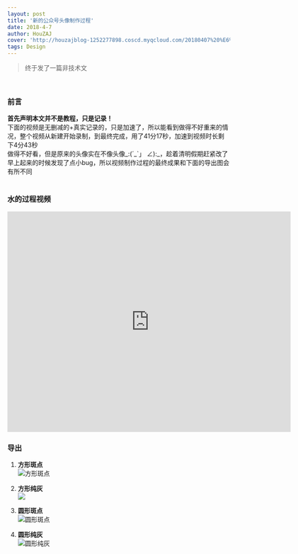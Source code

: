```yaml
---
layout: post
title: '新的公众号头像制作过程'
date: 2018-4-7
author: HouZAJ
cover: 'http://houzajblog-1252277898.coscd.myqcloud.com/20180407%20%E6%96%B0%E7%9A%84%E5%85%AC%E4%BC%97%E5%8F%B7%E5%A4%B4%E5%83%8F/cover_%E7%94%BB%E6%9D%BF%201%20%E5%89%AF%E6%9C%AC%202.png'
tags: Design
---
```


> 终于发了一篇非技术文    

<br>

### 前言   
**首先声明本文并不是教程，只是记录！**  
下面的视频是无删减的+真实记录的，只是加速了，所以能看到做得不好重来的情况，整个视频从新建开始录制，到最终完成，用了41分17秒，加速到视频时长剩下4分43秒  
做得不好看，但是原来的头像实在不像头像\_:(´\_\`」 ∠):\_，趁着清明假期赶紧改了  
早上起来的时候发现了点小bug，所以视频制作过程的最终成果和下面的导出图会有所不同  
<br>

### 水的过程视频
<iframe frameborder="0" width="640" height="498" src="https://v.qq.com/iframe/player.html?vid=y06236efl4j&tiny=0&auto=0" allowfullscreen></iframe>  
<br>

### 导出
1. **方形斑点**  
![方形斑点](http://houzajblog-1252277898.coscd.myqcloud.com/20180407%20%E6%96%B0%E7%9A%84%E5%85%AC%E4%BC%97%E5%8F%B7%E5%A4%B4%E5%83%8F/%E6%96%B9%E7%81%B0.png)  

2. **方形纯灰**  
![](http://houzajblog-1252277898.coscd.myqcloud.com/20180407%20%E6%96%B0%E7%9A%84%E5%85%AC%E4%BC%97%E5%8F%B7%E5%A4%B4%E5%83%8F/%E6%96%B9%E7%81%B0.png)  

3. **圆形斑点**  
![圆形斑点](http://houzajblog-1252277898.coscd.myqcloud.com/20180407%20%E6%96%B0%E7%9A%84%E5%85%AC%E4%BC%97%E5%8F%B7%E5%A4%B4%E5%83%8F/%E5%9C%86%E7%82%B9.png)  

4. **圆形纯灰**  
![圆形纯灰](http://houzajblog-1252277898.coscd.myqcloud.com/20180407%20%E6%96%B0%E7%9A%84%E5%85%AC%E4%BC%97%E5%8F%B7%E5%A4%B4%E5%83%8F/%E5%9C%86%E7%81%B0.png)  
